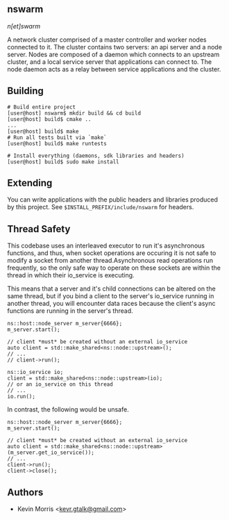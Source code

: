 nswarm
------

*n[et]swarm*

A network cluster comprised of a master controller and worker nodes connected to it. The cluster contains two servers: an api server and a node server. Nodes are composed of a daemon which connects to an upstream cluster, and a local service server that applications can connect to. The node daemon acts as a relay between service applications and the cluster.

## Building

	# Build entire project
	[user@host] nswarm$ mkdir build && cd build
	[user@host] build$ cmake ..
	...
	[user@host] build$ make
	# Run all tests built via `make`
	[user@host] build$ make runtests

	# Install everything (daemons, sdk libraries and headers)
	[user@host] build$ sudo make install

## Extending

You can write applications with the public headers and libraries produced by this project.
See `$INSTALL_PREFIX/include/nswarm` for headers.

## Thread Safety

This codebase uses an interleaved executor to run it's asynchronous functions, and thus,
when socket operations are occuring it is not safe to modify a socket from another
thread.Asynchronous read operations run frequently, so the only safe way to operate
on these sockets are within the thread in which their io_service is executing.

This means that a server and it's child connections can be altered on the same thread,
but if you bind a client to the server's io_service running in another thread, you will
encounter data races because the client's async functions are running in the server's
thread.

	ns::host::node_server m_server{6666};
	m_server.start();

	// client *must* be created without an external io_service
	auto client = std::make_shared<ns::node::upstream>();
	// ...
	// client->run();

	ns::io_service io;
	client = std::make_shared<ns::node::upstream>(io);
	// or an io_service on this thread
	// ...
	io.run();

In contrast, the following would be unsafe.

	ns::host::node_server m_server{6666};
	m_server.start();

	// client *must* be created without an external io_service
	auto client = std::make_shared<ns::node::upstream>(m_server.get_io_service());
	// ...
	client->run();
	client->close();

## Authors

* Kevin Morris &lt;kevr.gtalk@gmail.com&gt;

